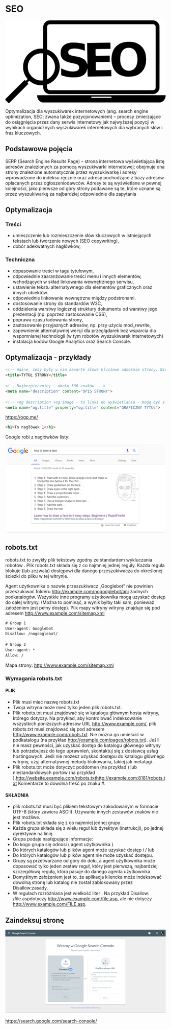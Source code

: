 # SEO

![seo](./images/logo_seo.png)

Optymalizacja dla wyszukiwarek internetowych (ang. search engine optimization, SEO; zwana także pozycjonowaniem) 
– procesy zmierzające do osiągnięcia przez dany serwis internetowy jak najwyższej pozycji w wynikach organicznych wyszukiwarek internetowych dla wybranych słów i fraz kluczowych. 

## Podstawowe pojęcia

SERP (Search Engine Results Page) – strona internetowa wyświetlająca listę adresów znalezionych za pomocą wyszukiwarki internetowej; obejmuje ona strony znalezione automatycznie przez wyszukiwarkę i adresy wprowadzone do indeksu ręcznie oraz adresy pochodzące z bazy adresów opłacanych przez ogłoszeniodawców.
Adresy te są wyświetlane w pewnej kolejności, jako pierwsze od góry strony podawane są te, które uznane są przez wyszukiwarkę za najbardziej odpowiednie dla zapytania

## Optymalizacja
### Treści
- umieszczenie lub rozmieszczenie słów kluczowych w istniejących tekstach lub tworzenie nowych (SEO copywriting),
- dobór adekwatnych nagłówków,

### Techniczna
- dopasowanie treści w tagu tytułowym,
- odpowiednie zaaranżowanie treści menu i innych elementów, wchodzących w skład linkowania wewnętrznego serwisu,
- ustawienie tekstu alternatywnego dla elementów graficznych oraz innych obiektów.
- odpowiednie linkowanie wewnętrzne między podstronami.
- dostosowanie strony do standardów W3C,
- oddzielenia warstwy logicznej struktury dokumentu od warstwy jego prezentacji (np. poprzez zastosowanie CSS),
- poprawa czasu ładowania strony,
- zastosowanie przyjaznych adresów, np. przy użyciu mod_rewrite,
- zapewnienie alternatywnej wersji dla przeglądarek bez wsparcia dla wspomnianej technologii (w tym robotów wyszukiwarek internetowych)
- instalacja kodów Google Analytics oraz Search Console.

## Optymalizacja - przykłady
```html
<!-- Ważne, żeby były w nim zawarte słowa kluczowe odnośnie strony. Nie powinien przekraczać 70 znaków. -->
<title>TYTUŁ STRONY</title>

<!-- Najbezpieczniej - około 300 znaków  -->
<meta name="description" content="OPIS STRONY">

<!-- +og description +og:image - to linki do wyświetlania - mogą być z obrazkami, tytułami itd -->
<meta name="og:title" property="og:title" content="GRAFICZNY TYTUŁ">

```
https://ogp.me/

```html
<h1>To nagłówek 1</h1>
```
Google robi z nagłówków listy:

![seo](./images/seo_serp.png)



## robots.txt

robots.txt to zwykły plik tekstowy zgodny ze standardem wykluczania robotów . Plik robots.txt składa się z co najmniej jednej reguły. Każda reguła blokuje (lub zezwala) dostępowi dla danego przeszukiwacza do określonej ścieżki do pliku w tej witrynie.

Agent użytkownika o nazwie przeszukiwacz „Googlebot” nie powinien przeszukiwać folderu http://example.com/nogooglebot/ani żadnych podkatalogów.
Wszystkie inne programy użytkownika mogą uzyskać dostęp do całej witryny. (Można to pominąć, a wynik byłby taki sam, ponieważ założeniem jest pełny dostęp).
Plik mapy witryny witryny znajduje się pod adresem http://www.example.com/sitemap.xml

```txt
# Group 1
User-agent: Googlebot
Disallow: /nogooglebot/

# Group 2
User-agent: *
Allow: /
```

Mapa strony: http://www.example.com/sitemap.xml

### Wymagania robots.txt

#### PLIK
- Plik musi mieć nazwę robots.txt
- Twoja witryna może mieć tylko jeden plik robots.txt.
- Plik robots.txt musi znajdować się w katalogu głównym hosta witryny, którego dotyczy. Na przykład, aby kontrolować indeksowanie wszystkich poniższych adresów URL http://www.example.com/, plik robots.txt musi znajdować się pod adresem http://www.example.com/robots.txt. Nie można go umieścić w podkatalogu (na przykład http://example.com/pages/robots.txt). Jeśli nie masz pewności, jak uzyskać dostęp do katalogu głównego witryny lub potrzebujesz do tego uprawnień, skontaktuj się z dostawcą usług hostingowych. Jeśli nie możesz uzyskać dostępu do katalogu głównego witryny, użyj alternatywnej metody blokowania, takiej jak  metatagi .
- Plik robots.txt może dotyczyć poddomen (na przykład  ) lub niestandardowych portów (na przykład  ).http://website.example.com/robots.txthttp://example.com:8181/robots.txt
Komentarze to dowolna treść po znaku #.

#### SKŁADNIA
- plik robots.txt musi być plikiem tekstowym zakodowanym w formacie UTF-8 (który zawiera ASCII). Używanie innych zestawów znaków nie jest możliwe.
- Plik robots.txt składa się z co najmniej jednej grupy .
- Każda  grupa  składa się z wielu reguł lub  dyrektyw  (instrukcji), po jednej dyrektywie na linię.
- Grupa podaje następujące informacje:
- Do kogo grupa się odnosi (  agent użytkownika )
- Do których katalogów lub plików agent  może uzyskać dostęp i / lub
- Do których katalogów lub plików agent nie może uzyskać dostępu.
- Grupy są przetwarzane od góry do dołu, a agent użytkownika może dopasować tylko jeden zestaw reguł, który jest pierwszą, najbardziej szczegółową regułą, która pasuje do danego agenta użytkownika.
- Domyślnym założeniem jest to, że aplikacja kliencka może indeksować dowolną stronę lub katalog nie został zablokowany przez Disallow:zasady.
- W regułach rozróżniana jest wielkość liter . Na przykład Disallow: /file.aspdotyczy  http://www.example.com/file.asp, ale nie dotyczy  http://www.example.com/FILE.asp.


## Zaindeksuj stronę 

![seo register](./images/seo_register.png)

https://search.google.com/search-console/
